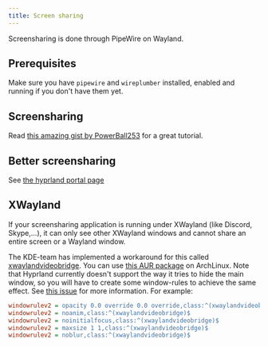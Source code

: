 ```yaml
---
title: Screen sharing
---
```


Screensharing is done through PipeWire on Wayland.

## Prerequisites

Make sure you have `pipewire` and `wireplumber` installed, enabled and running
if you don't have them yet.

## Screensharing

Read
[this amazing gist by PowerBall253](https://gist.github.com/PowerBall253/2dea6ddf6974ba4e5d26c3139ffb7580)
for a great tutorial.

## Better screensharing

See [the hyprland portal page](../Hyprland-desktop-portal)

## XWayland

If your screensharing application is running under XWayland (like Discord,
Skype,...), it can only see other XWayland windows and cannot share an entire
screen or a Wayland window.

The KDE-team has implemented a workaround for this called
[xwaylandvideobridge](https://invent.kde.org/system/xwaylandvideobridge). You
can use
[this AUR package](https://aur.archlinux.org/packages/xwaylandvideobridge-git)
on ArchLinux. Note that Hyprland currently doesn't support the way it tries to
hide the main window, so you will have to create some window-rules to achieve
the same effect. See
[this issue](https://invent.kde.org/system/xwaylandvideobridge/-/issues/1) for
more information. For example:

```ini
windowrulev2 = opacity 0.0 override 0.0 override,class:^(xwaylandvideobridge)$
windowrulev2 = noanim,class:^(xwaylandvideobridge)$
windowrulev2 = noinitialfocus,class:^(xwaylandvideobridge)$
windowrulev2 = maxsize 1 1,class:^(xwaylandvideobridge)$
windowrulev2 = noblur,class:^(xwaylandvideobridge)$
```
